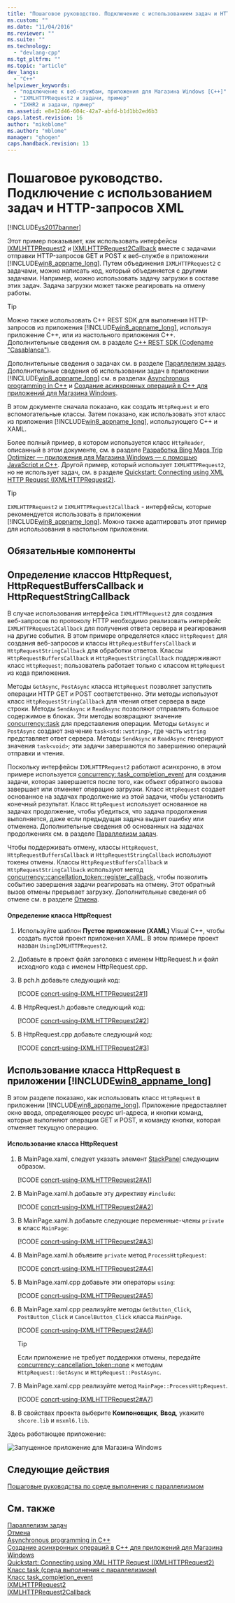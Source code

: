 ```yaml
---
title: "Пошаговое руководство. Подключение с использованием задач и HTTP-запросов XML | Microsoft Docs"
ms.custom: ""
ms.date: "11/04/2016"
ms.reviewer: ""
ms.suite: ""
ms.technology: 
  - "devlang-cpp"
ms.tgt_pltfrm: ""
ms.topic: "article"
dev_langs: 
  - "C++"
helpviewer_keywords: 
  - "подключение к веб-службам, приложения для Магазина Windows [C++]"
  - "IXMLHTTPRequest2 и задачи, пример"
  - "IXHR2 и задачи, пример"
ms.assetid: e8e12d46-604c-42a7-abfd-b1d1bb2ed6b3
caps.latest.revision: 16
author: "mikeblome"
ms.author: "mblome"
manager: "ghogen"
caps.handback.revision: 13
---
```

# Пошаговое руководство. Подключение с использованием задач и HTTP-запросов XML
[!INCLUDE[vs2017banner](../../assembler/inline/includes/vs2017banner.md)]

Этот пример показывает, как использовать интерфейсы [IXMLHTTPRequest2](http://msdn.microsoft.com/ru-ru/bbc11c4a-aecf-4d6d-8275-3e852e309908) и [IXMLHTTPRequest2Callback](http://msdn.microsoft.com/ru-ru/aa4b3f4c-6e28-458b-be25-6cce8865fc71) вместе с задачами отправки HTTP\-запросов GET и POST к веб\-службе в приложении [!INCLUDE[win8_appname_long](../../build/includes/win8_appname_long_md.md)].  Путем объединения `IXMLHTTPRequest2` с задачами, можно написать код, который объединяется с другими задачами.  Например, можно использовать задачу загрузки в составе этих задач.  Задача загрузки может также реагировать на отмену работы.  
  
> [!TIP]
>  Можно также использовать C\+\+ REST SDK для выполнения HTTP\-запросов из приложения [!INCLUDE[win8_appname_long](../../build/includes/win8_appname_long_md.md)], используя приложение С\+\+, или из настольного приложения С\+\+.  Дополнительные сведения см. в разделе [C\+\+ REST SDK \(Codename "Casablanca"\)](../../top/cpp-rest-sdk-codename-casablanca.md).  
  
 Дополнительные сведения о задачах см. в разделе [Параллелизм задач](../../parallel/concrt/task-parallelism-concurrency-runtime.md).  Дополнительные сведения об использовании задач в приложении [!INCLUDE[win8_appname_long](../../build/includes/win8_appname_long_md.md)] см. в разделах [Asynchronous programming in C\+\+](http://msdn.microsoft.com/ru-ru/512700b7-7863-44cc-93a2-366938052f31) и [Создание асинхронных операций в C\+\+ для приложений для Магазина Windows](../../parallel/concrt/creating-asynchronous-operations-in-cpp-for-windows-store-apps.md).  
  
 В этом документе сначала показано, как создать `HttpRequest` и его вспомогательные классы.  Затем показано, как использовать этот класс из приложения [!INCLUDE[win8_appname_long](../../build/includes/win8_appname_long_md.md)], использующего C\+\+ и XAML.  
  
 Более полный пример, в котором используется класс `HttpReader`, описанный в этом документе, см. в разделе [Разработка Bing Maps Trip Optimizer — приложения для Магазина Windows — с помощью JavaScript и C\+\+](../Topic/Developing%20Bing%20Maps%20Trip%20Optimizer,%20a%20Windows%20Store%20app%20in%20JavaScript%20and%20C++.md).  Другой пример, который использует `IXMLHTTPRequest2`, но не использует задач, см. в разделе [Quickstart: Connecting using XML HTTP Request \(IXMLHTTPRequest2\)](http://msdn.microsoft.com/ru-ru/cc7aed53-b2c5-4d83-b85d-cff2f5ba7b35).  
  
> [!TIP]
>  `IXMLHTTPRequest2` и `IXMLHTTPRequest2Callback` \- интерфейсы, которые рекомендуется использовать в приложении [!INCLUDE[win8_appname_long](../../build/includes/win8_appname_long_md.md)].  Можно также адаптировать этот пример для использования в настольном приложении.  
  
## Обязательные компоненты  
  
## Определение классов HttpRequest, HttpRequestBuffersCallback и HttpRequestStringCallback  
 В случае использования интерфейса `IXMLHTTPRequest2` для создания веб\-запросов по протоколу HTTP необходимо реализовать интерфейс `IXMLHTTPRequest2Callback` для получения ответа сервера и реагирования на другие события.  В этом примере определяется класс `HttpRequest` для создания веб\-запросов и классы `HttpRequestBuffersCallback` и `HttpRequestStringCallback` для обработки ответов.  Классы `HttpRequestBuffersCallback` и `HttpRequestStringCallback` поддерживают класс `HttpRequest`; пользователь работает только с классом `HttpRequest` из кода приложения.  
  
 Методы `GetAsync`, `PostAsync` класса `HttpRequest` позволяет запустить операции HTTP GET и POST соответственно.  Эти методы используют класс `HttpRequestStringCallback` для чтения ответ сервера в виде строки.  Методы `SendAsync` и `ReadAsync` позволяют отправлять большое содержимое в блоках.  Эти методы возвращают значение [concurrency::task](../../parallel/concrt/reference/task-class-concurrency-runtime.md) для представления операции.  Методы `GetAsync` и `PostAsync` создают значение `task<std::wstring>`, где часть `wstring` представляет ответ сервера.  Методы `SendAsync` и `ReadAsync` генерируют значения `task<void>`; эти задачи завершаются по завершению операций отправки и чтения.  
  
 Поскольку интерфейсы `IXMLHTTPRequest2` работают асинхронно, в этом примере используется [concurrency::task\_completion\_event](../../parallel/concrt/reference/task-completion-event-class.md) для создания задачи, которая завершается после того, как объект обратного вызова завершает или отменяет операцию загрузки.  Класс `HttpRequest` создает основанное на задачах продолжение из этой задачи, чтобы установить конечный результат.  Класс `HttpRequest` использует основанное на задачах продолжение, чтобы убедиться, что задача продолжения выполняется, даже если предыдущая задача выдает ошибку или отменена.  Дополнительные сведения об основанных на задачах продолжениях см. в разделе [Параллелизм задач](../../parallel/concrt/task-parallelism-concurrency-runtime.md).  
  
 Чтобы поддерживать отмену, классы `HttpRequest`, `HttpRequestBuffersCallback` и `HttpRequestStringCallback` используют токены отмены.  Классы `HttpRequestBuffersCallback` и `HttpRequestStringCallback` используют метод [concurrency::cancellation\_token::register\_callback](../Topic/cancellation_token::register_callback%20Method.md), чтобы позволить событию завершения задачи реагировать на отмену.  Этот обратный вызов отмены прерывает загрузку.  Дополнительные сведения об отмене см. в разделе [Отмена](../../parallel/concrt/cancellation-in-the-ppl.md).  
  
#### Определение класса HttpRequest  
  
1.  Используйте шаблон **Пустое приложение \(XAML\)** Visual C\+\+, чтобы создать пустой проект приложения XAML.  В этом примере проект назван `UsingIXMLHTTPRequest2`.  
  
2.  Добавьте в проект файл заголовка с именем HttpRequest.h и файл исходного кода с именем HttpRequest.cpp.  
  
3.  В pch.h добавьте следующий код:  
  
     [!CODE [concrt-using-IXMLHTTPRequest2#1](concrt-using-IXMLHTTPRequest2#1)]  
  
4.  В HttpRequest.h добавьте следующий код:  
  
     [!CODE [concrt-using-IXMLHTTPRequest2#2](concrt-using-IXMLHTTPRequest2#2)]  
  
5.  В HttpRequest.cpp добавьте следующий код:  
  
     [!CODE [concrt-using-IXMLHTTPRequest2#3](concrt-using-IXMLHTTPRequest2#3)]  
  
## Использование класса HttpRequest в приложении [!INCLUDE[win8_appname_long](../../build/includes/win8_appname_long_md.md)]  
 В этом разделе показано, как использовать класс `HttpRequest` в приложении [!INCLUDE[win8_appname_long](../../build/includes/win8_appname_long_md.md)].  Приложение предоставляет окно ввода, определяющее ресурс url\-адреса, и кнопки команд, которые выполняют операции GET и POST, и команду кнопки, которая отменяет текущую операцию.  
  
#### Использование класса HttpRequest  
  
1.  В MainPage.xaml, следует указать элемент [StackPanel](http://msdn.microsoft.com/library/windows/apps/xaml/windows.ui.xaml.controls.stackpanel.aspx) следующим образом.  
  
     [!CODE [concrt-using-IXMLHTTPRequest2#A1](concrt-using-IXMLHTTPRequest2#A1)]  
  
2.  В MainPage.xaml.h добавьте эту директиву `#include`:  
  
     [!CODE [concrt-using-IXMLHTTPRequest2#A2](concrt-using-IXMLHTTPRequest2#A2)]  
  
3.  В MainPage.xaml.h добавьте следующие переменные\-члены `private` в класс `MainPage`:  
  
     [!CODE [concrt-using-IXMLHTTPRequest2#A3](concrt-using-IXMLHTTPRequest2#A3)]  
  
4.  В MainPage.xaml.h объявите `private` метод `ProcessHttpRequest`:  
  
     [!CODE [concrt-using-IXMLHTTPRequest2#A4](concrt-using-IXMLHTTPRequest2#A4)]  
  
5.  В MainPage.xaml.cpp добавьте эти операторы `using`:  
  
     [!CODE [concrt-using-IXMLHTTPRequest2#A5](concrt-using-IXMLHTTPRequest2#A5)]  
  
6.  В MainPage.xaml.cpp реализуйте методы `GetButton_Click`, `PostButton_Click` и `CancelButton_Click` класса `MainPage`.  
  
     [!CODE [concrt-using-IXMLHTTPRequest2#A6](concrt-using-IXMLHTTPRequest2#A6)]  
  
    > [!TIP]
    >  Если приложение не требует поддержки отмены, передайте [concurrency::cancellation\_token::none](../Topic/cancellation_token::none%20Method.md) к методам `HttpRequest::GetAsync` и `HttpRequest::PostAsync`.  
  
7.  В MainPage.xaml.cpp реализуйте метод `MainPage::ProcessHttpRequest`.  
  
     [!CODE [concrt-using-IXMLHTTPRequest2#A7](concrt-using-IXMLHTTPRequest2#A7)]  
  
8.  В свойствах проекта выберите **Компоновщик**, **Ввод**, укажите `shcore.lib` и `msxml6.lib`.  
  
 Здесь работающее приложение:  
  
 ![Запущенное приложение для Магазина Windows](../../parallel/concrt/media/concrt_usingixhr2.png "ConcRT\_UsingIXHR2")  
  
## Следующие действия  
 [Пошаговые руководства по среде выполнения с параллелизмом](../Topic/Concurrency%20Runtime%20Walkthroughs.md)  
  
## См. также  
 [Параллелизм задач](../../parallel/concrt/task-parallelism-concurrency-runtime.md)   
 [Отмена](../../parallel/concrt/cancellation-in-the-ppl.md)   
 [Asynchronous programming in C\+\+](http://msdn.microsoft.com/ru-ru/512700b7-7863-44cc-93a2-366938052f31)   
 [Создание асинхронных операций в C\+\+ для приложений для Магазина Windows](../../parallel/concrt/creating-asynchronous-operations-in-cpp-for-windows-store-apps.md)   
 [Quickstart: Connecting using XML HTTP Request \(IXMLHTTPRequest2\)](http://msdn.microsoft.com/ru-ru/cc7aed53-b2c5-4d83-b85d-cff2f5ba7b35)   
 [Класс task \(среда выполнения с параллелизмом\)](../../parallel/concrt/reference/task-class-concurrency-runtime.md)   
 [Класс task\_completion\_event](../../parallel/concrt/reference/task-completion-event-class.md)   
 [IXMLHTTPRequest2](http://msdn.microsoft.com/ru-ru/bbc11c4a-aecf-4d6d-8275-3e852e309908)   
 [IXMLHTTPRequest2Callback](http://msdn.microsoft.com/ru-ru/aa4b3f4c-6e28-458b-be25-6cce8865fc71)